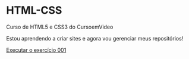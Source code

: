 # HTML-CSS
 Curso de HTML5 e CSS3 do CursoemVideo

Estou aprendendo a criar sites e agora vou gerenciar meus repositórios!

<a href="https://maurocezarmuniz.github.io/HTML-CSS/Exercicios/ex001/">Executar o exercício 001</a>